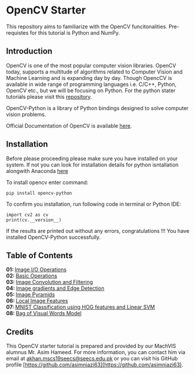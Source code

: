 # OpenCV Starter

This repository aims to familiarize with the OpenCV funcitonalities. Pre-requistes for this tutorial is Python and NumPy.

## Introduction

OpenCV is one of the most popular computer vision libraries. OpenCV today, supports a multitude of algorithms related to Computer Vision and Machine Learning and is expanding day by day. Though OpencCV is available in wide range of programming languages i.e. C/C++, Python, OpenCV etc., but we will be focusing on Python. For the python stater tutorials please visit this [repository](https://github.com/visionatseecs/python-starter).

OpenCV-Python is a library of Python bindings designed to solve computer vision problems.

Official Documentation of OpenCV is available [here](https://docs.opencv.org/).

## Installation

Before please proceeding please make sure you have installed on your system. If not you can look for installation details for python isntallation alongwith Anaconda [here](https://github.com/visionatseecs/python-starter/blob/main/01%20-%20Introduction%20and%20Installation/installation.ipynb)

To install opencv enter command:
```
pip install opencv-python
```

To confirm you installation, run following code in terminal or Python IDE:

```
import cv2 as cv
print(cv.__version__)
```

If the results are printed out without any errors, congratulations !!! You have installed OpenCV-Python successfully.

## Table of Contents
<b>01: </b> [Image I/O Operations](././01.ipynb) <br>
<b>02: </b> [Basic Operations](././02.ipynb)<br>
<b>03: </b> [Image Convolution and Filtering](././03.ipynb) <br>
<b>04: </b> [Image gradients and Edge Detection](././04.ipynb) <br>
<b>05: </b> [Image Pyramids](././05.ipynb) <br>
<b>06: </b> [Local Image Features](././06.ipynb) <br>
<b>07: </b> [MNIST Classification using HOG features and Linear SVM](././07.ipynb) <br>
<b>08: </b> [Bag of Visual Words Model](././08.ipynb) <br>

## Credits
This OpenCV starter tutorial is prepared and provided by our MachVIS alumnus Mr. Asim Hameed. For more information, you can contact him via email at [akhan.mscs19seecs@seecs.edu.pk](akhan.mscs19seecs@seecs.edu.pk) or you can visit his GitHub profile [https://github.com/asimniazi63](https://github.com/asimniazi63).